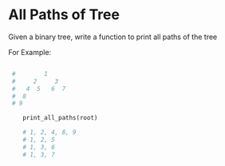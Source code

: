# All Paths of Tree

Given a binary tree, write a function to print all paths of the tree

For Example:
```python

 #        1
 #     2     3
 #   4  5   6  7
 #  8
 # 9

    print_all_paths(root)

    # 1, 2, 4, 8, 9
    # 1, 2, 5
    # 1, 3, 6
    # 1, 3, 7

```

